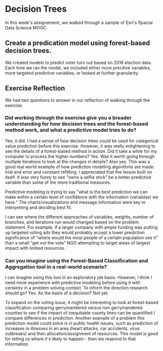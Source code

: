 # Decision Trees

In this week's assignement, we walked through a sample of Esri's Spacial Data Science MOOC.

## Create a predication model using forest-based decision trees.

We created models to predict voter turn out based on 2016 election data. Each time we ran the model, we included either more precitive variables, more targeted predictive variables, or looked at further granularity.

## Exercise Reflection

We had two questions to answer in our reflection of walking through the exercise.

### Did working through the exercise give you a broader understanding for how decision trees and the forest-based method work, and what a predictive model tries to do?

Yes, it did. I had a sense of how decision trees could be used for categorical value prediction before this exercise. However, it was really enlightening to see the details of a forest-based method in action. Did it take a while for my computer to process the higher numbers? Yes. Was it worth going through multiple iterations to look at the changes in details? Also yes. This was a good real world example of how prediction modeling algorithms are made: trial and error and constant refitting. I appreciated that the lesson built on itself. It was very funny to see "owns a selfie stick" be a better predictive variable than some of the more traditional measures.

Predictive modeling is trying to say "what is the best prediction we can make within a certain level of confidence with the information (variables) we have." The charts/visualizations and message information were key to interpreting and deciding best fit.

I can see where the different approaches of variables, weights, number of branches, and iterations run would changed based on the problem statement. For example, if a larger company with ample funding was putting up targeted voting ads they would probably accept a lower prediction significance of "where would the most people of a certain population see it" than a small "get out the vote" NGO attempting to target areas of largest impact with limited resources.

 

### Can you imagine using the Forest-Based Classification and Aggregation tool in a real-world scenario?  

I can imagine using this tool in an exploratory job basis. However, I think I need more experience with predictive modeling before using it with certainty in a problem solving context. To inform the direction research should go? Yes. As the basis of a decision? Not yet.

To expand on the voting issue, it might be interesting to look at forest-based classification comparing gerrymandered versus non gerrymandered counties to see if the impact of inequitable county lines can be quantified / compare differences in prediction. Another example of a problem this prediction model could solve is in public health issues, such as prediction of increases in illnesses in an area (heart attacks, car accidents, virus outbreaks) and then allocation/assignment of resources. This model is good for telling us where it's likely to happen - then we respond to that information.
